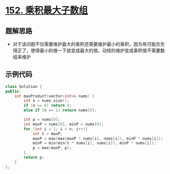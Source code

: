 # [152. 乘积最大子数组 ](https://leetcode.cn/problems/maximum-product-subarray/description/?envType=study-plan-v2&envId=top-100-liked)

## 题解思路

- 对于该问题不仅需要维护最大的乘积还需要维护最小的乘积，因为有可能负负得正了，使得最小的值一下就变成最大的值，动规的维护变成乘积值不需要数组来维护

## 示例代码

```C++
class Solution {
public:
    int maxProduct(vector<int>& nums) {
        int n = nums.size();
        if (n == 0) return 0;
        else if (n == 1) return nums[0];

        int p = nums[0];
        int maxP = nums[0], minP = nums[0];
        for (int i = 1; i < n; i++){
            int t = maxP;
            maxP = max(max(maxP * nums[i], nums[i]), minP * nums[i]);
            minP = min(min(t * nums[i], nums[i]), minP * nums[i]);
            p = max(maxP, p);
        }
        return p;
    }
};
```

